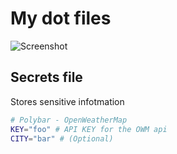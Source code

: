 # My dot files

![Screenshot](https://github.com/AlecsFerra/dot-config/raw/master/.github/Jul26-17-04-36.png)

## Secrets file

Stores sensitive infotmation

``` Bash
# Polybar - OpenWeatherMap
KEY="foo" # API KEY for the OWM api
CITY="bar" # (Optional)
```
